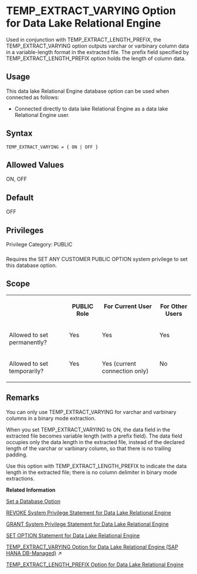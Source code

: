 <!-- loioceb244e0d1974ae5a432814d38640f9d -->

# TEMP\_EXTRACT\_VARYING Option for Data Lake Relational Engine

Used in conjunction with TEMP\_EXTRACT\_LENGTH\_PREFIX, the TEMP\_EXTRACT\_VARYING option outputs varchar or varbinary column data in a variable-length format in the extracted file. The prefix field specified by TEMP\_EXTRACT\_LENGTH\_PREFIX option holds the length of column data.



<a name="loioceb244e0d1974ae5a432814d38640f9d__section_ajq_xqq_znb"/>

## Usage

This data lake Relational Engine database option can be used when connected as follows:

-   Connected directly to data lake Relational Engine as a data lake Relational Engine user.



<a name="loioceb244e0d1974ae5a432814d38640f9d__temp_extract_varying_syntax1"/>

## Syntax

```
TEMP_EXTRACT_VARYING = { ON | OFF }
```



<a name="loioceb244e0d1974ae5a432814d38640f9d__temp_extract_varying_values1"/>

## Allowed Values

ON, OFF



<a name="loioceb244e0d1974ae5a432814d38640f9d__temp_extract_varying_default1"/>

## Default

OFF



<a name="loioceb244e0d1974ae5a432814d38640f9d__temp_extract_varying_priv1"/>

## Privileges

Privilege Category: PUBLIC



### 

Requires the SET ANY CUSTOMER PUBLIC OPTION system privilege to set this database option.



<a name="loioceb244e0d1974ae5a432814d38640f9d__temp_extract_varying_scope1"/>

## Scope


<table>
<tr>
<th valign="top">

 

</th>
<th valign="top">

PUBLIC Role

</th>
<th valign="top">

For Current User

</th>
<th valign="top">

For Other Users

</th>
</tr>
<tr>
<td valign="top">

Allowed to set permanently?

</td>
<td valign="top">

Yes

</td>
<td valign="top">

Yes

</td>
<td valign="top">

Yes

</td>
</tr>
<tr>
<td valign="top">

Allowed to set temporarily?

</td>
<td valign="top">

Yes

</td>
<td valign="top">

Yes \(current connection only\)

</td>
<td valign="top">

No

</td>
</tr>
</table>



<a name="loioceb244e0d1974ae5a432814d38640f9d__temp_extract_varying_remarks1"/>

## Remarks

You can only use TEMP\_EXTRACT\_VARYING for varchar and varbinary columns in a binary mode extraction.

When you set TEMP\_EXTRACT\_VARYING to ON, the data field in the extracted file becomes variable length \(with a prefix field\). The data field occupies only the data length in the extracted file, instead of the declared length of the varchar or varbinary column, so that there is no trailing padding.

Use this option with TEMP\_EXTRACT\_LENGTH\_PREFIX to indicate the data length in the extracted file; there is no column delimiter in binary mode extractions.

**Related Information**  


[Set a Database Option](set-a-database-option-0dcb893.md "You set options with the SET OPTION statement.")

[REVOKE System Privilege Statement for Data Lake Relational Engine](../080-sql-statements/revoke-system-privilege-statement-for-data-lake-relational-engine-a3eadda.md "Removes specific system privileges from specific users and the right to administer the privilege.")

[GRANT System Privilege Statement for Data Lake Relational Engine](../080-sql-statements/grant-system-privilege-statement-for-data-lake-relational-engine-a3dfcb0.md "Grants specific system privileges to users or roles, with or without administrative rights.")

[SET OPTION Statement for Data Lake Relational Engine](../080-sql-statements/set-option-statement-for-data-lake-relational-engine-a625da7.md "Changes options that affect the behavior of the database and its compatibility with Transact-SQL. Setting the value of an option can change the behavior for all users or an individual user, in either a temporary or permanent scope.")

[TEMP_EXTRACT_VARYING Option for Data Lake Relational Engine (SAP HANA DB-Managed)](https://help.sap.com/viewer/a898e08b84f21015969fa437e89860c8/2024_1_QRC/en-US/a975dc54ec404d3a9667cbc0dd8e9e6c.html "Used in conjunction with TEMP_EXTRACT_LENGTH_PREFIX, the TEMP_EXTRACT_VARYING option outputs varchar or varbinary column data in a variable-length format in the extracted file. The prefix field specified by TEMP_EXTRACT_LENGTH_PREFIX option holds the length of column data.") :arrow_upper_right:

[TEMP\_EXTRACT\_LENGTH\_PREFIX Option for Data Lake Relational Engine](temp-extract-length-prefix-option-for-data-lake-relational-engine-1126138.md "Adds a prefix field of specified length (byte) for a varchar or varbinary column in the generated output file. This PREFIX field in the extract file holds the length of the column data.")

